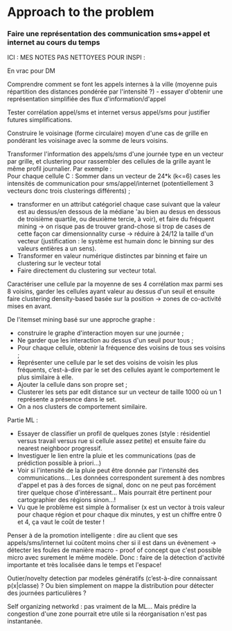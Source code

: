 # Approach to the problem

### Faire une représentation des communication sms+appel et internet au cours du temps



ICI : MES NOTES PAS NETTOYEES POUR INSPI :

En vrac pour DM

Comprendre comment se font les appels internes à la ville (moyenne puis répartition des distances pondérée par l'intensité ?) - essayer d'obtenir une représentation simplifiée des flux d'information/d'appel 

Tester corrélation appel/sms et internet versus appel/sms pour justifier futures simplifications.

Construire le voisinage (forme circulaire) moyen d'une cas de grille en pondérant les voisinage avec la somme de leurs voisins.

Transformer l'information des appels/sms d'une journée type en un vecteur par grille, et clustering pour rassembler des cellules de la grille ayant le même profil journalier. 
Par exemple :  
Pour chaque cellule C :
  Sommer dans un vecteur de 24*k (k<=6) cases les intensités de communication pour sms/appel/internet (potentiellement 3 vecteurs donc trois clusterings différents) ; 
  
  - transformer en un attribut catégoriel chaque case suivant que la valeur est au dessus/en dessous de la médiane 'au bien au desus en dessous de troisième quartile, ou deuxième tercie, à voir), et faire du fréquent mining -> on risque pas de trouver grand-chose si trop de cases de cette façon car dimensionnality curse -> réduire à 24/12 la taille d'un vecteur (justification : le système est humain donc le binning sur des valeurs entières a un sens). 
  - Transformer en valeur numérique distinctes par binning et faire un clustering sur le vecteur total
  - Faire directement du clustering sur vecteur total.


Caractériser une cellule par la moyenne de ses 4 corrélation max parmi ses 8 voisins, garder les cellules ayant valeur au dessus d'un seuil et ensuite faire clustering density-based basée sur la position -> zones de co-activité mises en avant.

De l'itemset mining basé sur une approche graphe : 

  - construire le graphe d'interaction moyen sur une journée ;
  - Ne garder que les interaction au dessus d'un seuil pour tous ;
  - Pour chaque cellule, obtenir la fréquence des voisins de tous ses voisins ;
  - Représenter une cellule par le set des voisins de voisin les plus fréquents, c’est-à-dire par le set des cellules ayant le comportement le plus similaire à elle.
  - Ajouter la cellule dans son propre set ;
  - Clusterer les sets par edit distance sur un vecteur de taille 1000 où un 1 représente a présence dans le set. 
  - On a nos clusters de comportement similaire. 

Partie ML : 
  - Essayer de classifier un profil de quelques zones (style : résidentiel versus travail versus rue si cellule assez petite) et ensuite faire du nearest neighboor progressif.
  - Investiguer le lien entre la pluie et les communications (pas de prédiction possible à priori…)
  - Voir si l'intensité de la pluie peut être donnée par l'intensité des communications… Les données correspondent surement à des nombres d'appel et pas à des forces de signal, donc on ne peut pas forcément tirer quelque chose d'intéressant… Mais pourrait être pertinent pour cartographier des régions sinon…! 
  - Vu que le problème est simple à formaliser (x est un vector à trois valeur pour chaque région et pour chaque dix minutes, y est un chiffre entre 0 et 4, ça vaut le coût de tester ! 

Penser à de la promotion intelligente : dire au client que ses appels/sms/internet lui coûtent moins cher si il est dans un évènement -> détecter les foules de manière macro - proof of concept que c'est possible micro avec surement le même modèle. Donc : faire de la détection d'activité importante et très localisée dans le temps et l'espace! 

Outier/novelty detection par modeles génératifs (c’est-à-dire connaissant p(x|classe) ?
Ou bien simplement on mappe la distribution pour détecter des journées particulières ?

Self organizing networkd : pas vraiment de la ML… Mais prédire la congestion d'une zone pourrait etre utile si la réorganisation n'est pas instantanée.
